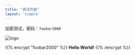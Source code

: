 ```yaml
---
title: "调试页面"
layout: 'simple'
---
```


<script type="module">
    import { hatsu } from 'https://esm.sh/@kkna/preset-hatsu'
    import { openheart } from 'https://esm.sh/@kkna/preset-openheart'
    import { defineConfig } from 'https://esm.sh/@kkna/context'

    defineConfig({
        presets: [
            openheart({ endpoint: 'https://lab.imgb.space/api/openheart/' }),
            hatsu({ instance: 'https://hatsu-nightly-debug.hyp3r.link' }),
        ],
    })
</script>
<script type="module" src="https://esm.sh/@kkna/component-material"></script>
<kkna-material></kkna-material>

加密测试，密码：`foobar2000`

![logo](/img/logo@square.png)

{{% encrypt "foobar2000" %}}
**Hello World!**
{{% /encrypt %}}